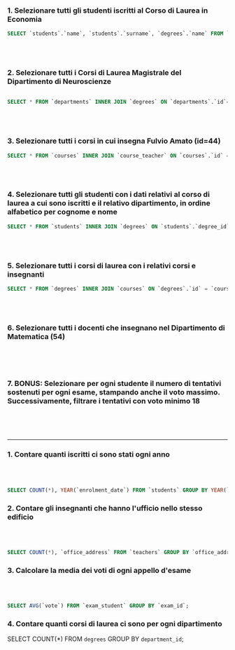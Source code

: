 ### 1. Selezionare tutti gli studenti iscritti al Corso di Laurea in Economia

```sql
SELECT `students`.`name`, `students`.`surname`, `degrees`.`name` FROM `students` INNER JOIN `degrees` ON `degrees`.`id` = `students`.`degree_id` WHERE `degrees`.`name` LIKE "%economia";
```

<br>
<br>

### 2. Selezionare tutti i Corsi di Laurea Magistrale del Dipartimento di Neuroscienze

```sql

SELECT * FROM `departments` INNER JOIN `degrees` ON `departments`.`id`= `degrees`.`department_id` WHERE `departments`.`name` LIKE "%neuroscienze" AND `degrees`.`level` LIKE "%magistrale";
```

<br>
<br>

### 3. Selezionare tutti i corsi in cui insegna Fulvio Amato (id=44)

```sql
SELECT * FROM `courses` INNER JOIN `course_teacher` ON `courses`.`id` = `course_teacher`.`course_id` INNER JOIN `teachers` ON `teachers`.`id` = `course_teacher`.`teacher_id` WHERE `teachers`.`id` LIKE 44;
```

<br>
<br>

### 4. Selezionare tutti gli studenti con i dati relativi al corso di laurea a cui sono iscritti e il relativo dipartimento, in ordine alfabetico per cognome e nome

```sql
SELECT * FROM `students` INNER JOIN `degrees` ON `students`.`degree_id` = `degrees`.`id` INNER JOIN `departments` ON `degrees`.`department_id` = `departments`.`id` ORDER BY `students`.`surname` ASC, `students`.`surname`;

```

<br>
<br>

### 5. Selezionare tutti i corsi di laurea con i relativi corsi e insegnanti

```sql
SELECT * FROM `degrees` INNER JOIN `courses` ON `degrees`.`id` = `courses`.`degree_id` INNER JOIN `course_teacher` ON `courses`.`id` = `course_teacher`.`course_id` INNER JOIN `teachers` ON `course_teacher`.`teacher_id` = `teachers`.`id`;
```

<br>
<br>

### 6. Selezionare tutti i docenti che insegnano nel Dipartimento di Matematica (54)

```sql

```

<br>
<br>

### 7. BONUS: Selezionare per ogni studente il numero di tentativi sostenuti per ogni esame, stampando anche il voto massimo. Successivamente, filtrare i tentativi con voto minimo 18

```sql

```

<br>
<br>

---

### 1. Contare quanti iscritti ci sono stati ogni anno

<br>
<br>

```sql
SELECT COUNT(*), YEAR(`enrolment_date`) FROM `students` GROUP BY YEAR(`enrolment_date`);
```

### 2. Contare gli insegnanti che hanno l'ufficio nello stesso edificio

<br>
<br>

```sql
SELECT COUNT(*), `office_address` FROM `teachers` GROUP BY `office_address`;

```

### 3. Calcolare la media dei voti di ogni appello d'esame

<br>
<br>

```sql
SELECT AVG(`vote`) FROM `exam_student` GROUP BY `exam_id`;
```

### 4. Contare quanti corsi di laurea ci sono per ogni dipartimento

SELECT COUNT(\*) FROM `degrees` GROUP BY `department_id`;
